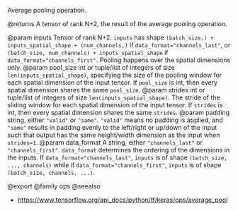 Average pooling operation.

@returns
    A tensor of rank N+2, the result of the average pooling operation.

@param inputs Tensor of rank N+2. `inputs` has shape
    `(batch_size,) + inputs_spatial_shape + (num_channels,)` if
    `data_format="channels_last"`, or
    `(batch_size, num_channels) + inputs_spatial_shape` if
    `data_format="channels_first"`. Pooling happens over the spatial
    dimensions only.
@param pool_size int or tuple/list of integers of size
    `len(inputs_spatial_shape)`, specifying the size of the pooling
    window for each spatial dimension of the input tensor. If
    `pool_size` is int, then every spatial dimension shares the same
    `pool_size`.
@param strides int or tuple/list of integers of size
    `len(inputs_spatial_shape)`. The stride of the sliding window for
    each spatial dimension of the input tensor. If `strides` is int,
    then every spatial dimension shares the same `strides`.
@param padding string, either `"valid"` or `"same"`. `"valid"` means no
    padding is applied, and `"same"` results in padding evenly to the
    left/right or up/down of the input such that output has the
    same height/width dimension as the input when `strides=1`.
@param data_format A string, either `"channels_last"` or `"channels_first"`.
    `data_format` determines the ordering of the dimensions in the
    inputs. If `data_format="channels_last"`, `inputs` is of shape
    `(batch_size, ..., channels)` while if
    `data_format="channels_first"`, `inputs` is of shape
    `(batch_size, channels, ...)`.

@export
@family ops
@seealso
+ <https://www.tensorflow.org/api_docs/python/tf/keras/ops/average_pool>
